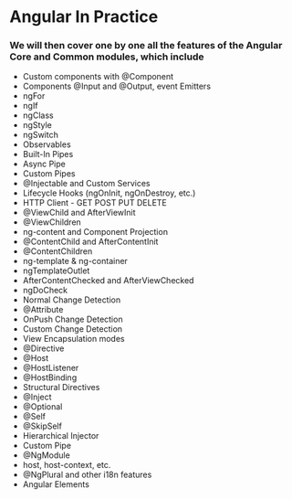 # Angular In Practice

### We will then cover one by one all the features of the Angular Core and Common modules, which include

- Custom components with @Component
- Components @Input and @Output, event Emitters
- ngFor
- ngIf
- ngClass
- ngStyle
- ngSwitch
- Observables
- Built-In Pipes
- Async Pipe
- Custom Pipes
- @Injectable and Custom Services
- Lifecycle Hooks (ngOnInit, ngOnDestroy, etc.)
- HTTP Client - GET POST PUT DELETE
- @ViewChild and AfterViewInit
- @ViewChildren
- ng-content and Component Projection
- @ContentChild and AfterContentInit
- @ContentChildren
- ng-template & ng-container
- ngTemplateOutlet
- AfterContentChecked and AfterViewChecked
- ngDoCheck
- Normal Change Detection
- @Attribute
- OnPush Change Detection
- Custom Change Detection
- View Encapsulation modes
- @Directive
- @Host
- @HostListener
- @HostBinding
- Structural Directives
- @Inject
- @Optional
- @Self
- @SkipSelf
- Hierarchical Injector
- Custom Pipe
- @NgModule
- host, host-context, etc.
- @NgPlural and other i18n features
- Angular Elements
